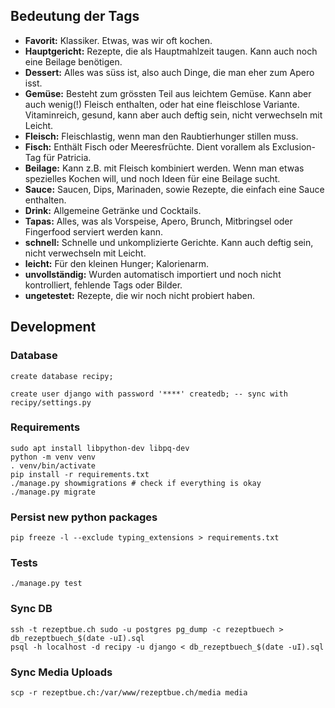 ## Bedeutung der Tags

- **Favorit:** Klassiker. Etwas, was wir oft kochen.
- **Hauptgericht:** Rezepte, die als Hauptmahlzeit taugen. Kann auch noch eine Beilage benötigen.
- **Dessert:** Alles was süss ist, also auch Dinge, die man eher zum Apero isst.
- **Gemüse:** Besteht zum grössten Teil aus leichtem Gemüse. Kann aber auch wenig(!) Fleisch enthalten, oder hat eine fleischlose Variante.  
  Vitaminreich, gesund, kann aber auch deftig sein, nicht verwechseln mit Leicht.
- **Fleisch:** Fleischlastig, wenn man den Raubtierhunger stillen muss.
- **Fisch:** Enthält Fisch oder Meeresfrüchte. Dient vorallem als Exclusion-Tag für Patricia.
- **Beilage:** Kann z.B. mit Fleisch kombiniert werden. Wenn man etwas spezielles Kochen will, und noch Ideen für eine Beilage sucht.
- **Sauce:** Saucen, Dips, Marinaden, sowie Rezepte, die einfach eine Sauce enthalten.
- **Drink:** Allgemeine Getränke und Cocktails.
- **Tapas:** Alles, was als Vorspeise, Apero, Brunch, Mitbringsel oder Fingerfood serviert werden kann.
- **schnell:** Schnelle und unkomplizierte Gerichte. Kann auch deftig sein, nicht verwechseln mit Leicht.
- **leicht:** Für den kleinen Hunger; Kalorienarm. 
- **unvollständig:** Wurden automatisch importiert und noch nicht kontrolliert, fehlende Tags oder Bilder.
- **ungetestet:** Rezepte, die wir noch nicht probiert haben.

## Development

### Database

```postgresql
create database recipy;

create user django with password '****' createdb; -- sync with recipy/settings.py
```

### Requirements

```shell
sudo apt install libpython-dev libpq-dev
python -m venv venv
. venv/bin/activate
pip install -r requirements.txt
./manage.py showmigrations # check if everything is okay
./manage.py migrate
```

### Persist new python packages

```shell
pip freeze -l --exclude typing_extensions > requirements.txt
```

### Tests

```shell
./manage.py test
```

### Sync DB

```shell
ssh -t rezeptbue.ch sudo -u postgres pg_dump -c rezeptbuech > db_rezeptbuech_$(date -uI).sql
psql -h localhost -d recipy -u django < db_rezeptbuech_$(date -uI).sql
```

### Sync Media Uploads

```shell
scp -r rezeptbue.ch:/var/www/rezeptbue.ch/media media
```
